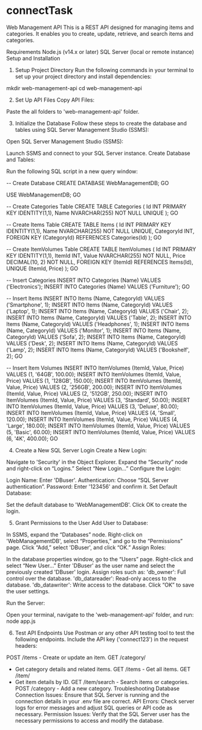 # connectTask
Web Management API
This is a REST API designed for managing items and categories. It enables you to create, update, retrieve, and search items and categories.

Requirements
Node.js (v14.x or later)
SQL Server (local or remote instance)
Setup and Installation
1. Setup Project Directory
Run the following commands in your terminal to set up your project directory and install dependencies:

mkdir web-management-api
cd web-management-api

2. Set Up API Files
Copy API Files:

Paste the all folders to 'web-management-api' folder.

3. Initialize the Database
Follow these steps to create the database and tables using SQL Server Management Studio (SSMS):

Open SQL Server Management Studio (SSMS):

Launch SSMS and connect to your SQL Server instance.
Create Database and Tables:

Run the following SQL script in a new query window:

-- Create Database
CREATE DATABASE WebManagementDB;
GO

USE WebManagementDB;
GO

-- Create Categories Table
CREATE TABLE Categories (
    Id INT PRIMARY KEY IDENTITY(1,1),
    Name NVARCHAR(255) NOT NULL UNIQUE
);
GO

-- Create Items Table
CREATE TABLE Items (
    Id INT PRIMARY KEY IDENTITY(1,1),
    Name NVARCHAR(255) NOT NULL UNIQUE,
    CategoryId INT,
    FOREIGN KEY (CategoryId) REFERENCES Categories(Id)
);
GO

-- Create ItemVolumes Table
CREATE TABLE ItemVolumes (
    Id INT PRIMARY KEY IDENTITY(1,1),
    ItemId INT,
    Value NVARCHAR(255) NOT NULL,
    Price DECIMAL(10, 2) NOT NULL,
    FOREIGN KEY (ItemId) REFERENCES Items(Id),
    UNIQUE (ItemId, Price)
);
GO

-- Insert Categories
INSERT INTO Categories (Name) VALUES ('Electronics');
INSERT INTO Categories (Name) VALUES ('Furniture');
GO

-- Insert Items
INSERT INTO Items (Name, CategoryId) VALUES ('Smartphone', 1);
INSERT INTO Items (Name, CategoryId) VALUES ('Laptop', 1);
INSERT INTO Items (Name, CategoryId) VALUES ('Chair', 2);
INSERT INTO Items (Name, CategoryId) VALUES ('Table', 2);
INSERT INTO Items (Name, CategoryId) VALUES ('Headphones', 1);
INSERT INTO Items (Name, CategoryId) VALUES ('Monitor', 1);
INSERT INTO Items (Name, CategoryId) VALUES ('Sofa', 2);
INSERT INTO Items (Name, CategoryId) VALUES ('Desk', 2);
INSERT INTO Items (Name, CategoryId) VALUES ('Lamp', 2);
INSERT INTO Items (Name, CategoryId) VALUES ('Bookshelf', 2);
GO

-- Insert Item Volumes
INSERT INTO ItemVolumes (ItemId, Value, Price) VALUES (1, '64GB', 100.00);
INSERT INTO ItemVolumes (ItemId, Value, Price) VALUES (1, '128GB', 150.00);
INSERT INTO ItemVolumes (ItemId, Value, Price) VALUES (2, '256GB', 200.00);
INSERT INTO ItemVolumes (ItemId, Value, Price) VALUES (2, '512GB', 250.00);
INSERT INTO ItemVolumes (ItemId, Value, Price) VALUES (3, 'Standard', 50.00);
INSERT INTO ItemVolumes (ItemId, Value, Price) VALUES (3, 'Deluxe', 80.00);
INSERT INTO ItemVolumes (ItemId, Value, Price) VALUES (4, 'Small', 120.00);
INSERT INTO ItemVolumes (ItemId, Value, Price) VALUES (4, 'Large', 180.00);
INSERT INTO ItemVolumes (ItemId, Value, Price) VALUES (5, 'Basic', 60.00);
INSERT INTO ItemVolumes (ItemId, Value, Price) VALUES (6, '4K', 400.00);
GO

4. Create a New SQL Server Login
Create a New Login:

Navigate to 'Security' in the Object Explorer.
Expand the “Security” node and right-click on “Logins.”
Select “New Login…”
Configure the Login:

Login Name: Enter 'DBuser'.
Authentication: Choose “SQL Server authentication”.
Password: Enter '123456' and confirm it.
Set Default Database:

Set the default database to 'WebManagementDB'.
Click OK to create the login.

5. Grant Permissions to the User
Add User to Database:

In SSMS, expand the “Databases” node.
Right-click on 'WebManagementDB', select “Properties,” and go to the “Permissions” page.
Click “Add,” select 'DBuser', and click “OK.”
Assign Roles:

In the database properties window, go to the “Users” page.
Right-click and select “New User…”
Enter 'DBuser' as the user name and select the previously created 'DBuser' login.
Assign roles such as:
'db_owner': Full control over the database.
'db_datareader': Read-only access to the database.
'db_datawriter': Write access to the database.
Click “OK” to save the user settings.

Run the Server:

Open your terminal, navigate to the 'web-management-api' folder, and run:
node app.js

6. Test API Endpoints
Use Postman or any other API testing tool to test the following endpoints. Include the API key ('connect123') in the request headers:

POST /items - Create or update an item.
GET /category/
- Get category details and related items.
GET /items - Get all items.
GET /item/
- Get item details by ID.
GET /item/search - Search items or categories.
POST /category - Add a new category.
Troubleshooting
Database Connection Issues: Ensure that SQL Server is running and the connection details in your .env file are correct.
API Errors: Check server logs for error messages and adjust SQL queries or API code as necessary.
Permission Issues: Verify that the SQL Server user has the necessary permissions to access and modify the database.